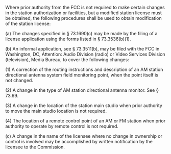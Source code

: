 Where prior authority from the FCC is not required to make certain changes in the station authorization or facilities, but a modified station license must be obtained, the following procedures shall be used to obtain modification of the station license:

(a) The changes specified in § 73.1690(c) may be made by the filing of a license application using the forms listed in § 73.3536(b)(1).

(b) An informal application, see § 73.3511(b), may be filed with the FCC in Washington, DC, Attention: Audio Division (radio) or Video Services Division (television), Media Bureau, to cover the following changes:

(1) A correction of the routing instructions and description of an AM station directional antenna system field monitoring point, when the point itself is not changed.

(2) A change in the type of AM station directional antenna monitor. See § 73.69.

(3) A change in the location of the station main studio when prior authority to move the main studio location is not required.

(4) The location of a remote control point of an AM or FM station when prior authority to operate by remote control is not required.

(c) A change in the name of the licensee where no change in ownership or control is involved may be accomplished by written notification by the licensee to the Commission.

